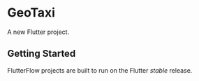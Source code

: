 # GeoTaxi

A new Flutter project.

## Getting Started

FlutterFlow projects are built to run on the Flutter _stable_ release.
